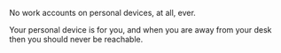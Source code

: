 No work accounts on personal devices, at all, ever.

Your personal device is for you, and when you are away from your desk then you should never be reachable.